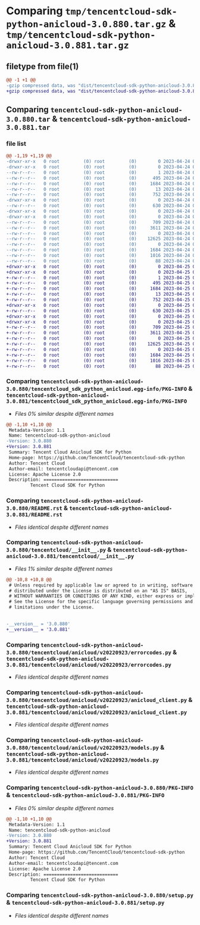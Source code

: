 # Comparing `tmp/tencentcloud-sdk-python-anicloud-3.0.880.tar.gz` & `tmp/tencentcloud-sdk-python-anicloud-3.0.881.tar.gz`

## filetype from file(1)

```diff
@@ -1 +1 @@
-gzip compressed data, was "dist/tencentcloud-sdk-python-anicloud-3.0.880.tar", last modified: Mon Apr 24 02:44:12 2023, max compression
+gzip compressed data, was "dist/tencentcloud-sdk-python-anicloud-3.0.881.tar", last modified: Tue Apr 25 00:19:14 2023, max compression
```

## Comparing `tencentcloud-sdk-python-anicloud-3.0.880.tar` & `tencentcloud-sdk-python-anicloud-3.0.881.tar`

### file list

```diff
@@ -1,19 +1,19 @@
-drwxr-xr-x   0 root         (0) root         (0)        0 2023-04-24 02:44:12.000000 tencentcloud-sdk-python-anicloud-3.0.880/
-drwxr-xr-x   0 root         (0) root         (0)        0 2023-04-24 02:44:12.000000 tencentcloud-sdk-python-anicloud-3.0.880/tencentcloud_sdk_python_anicloud.egg-info/
--rw-r--r--   0 root         (0) root         (0)        1 2023-04-24 02:44:12.000000 tencentcloud-sdk-python-anicloud-3.0.880/tencentcloud_sdk_python_anicloud.egg-info/dependency_links.txt
--rw-r--r--   0 root         (0) root         (0)      495 2023-04-24 02:44:12.000000 tencentcloud-sdk-python-anicloud-3.0.880/tencentcloud_sdk_python_anicloud.egg-info/SOURCES.txt
--rw-r--r--   0 root         (0) root         (0)     1684 2023-04-24 02:44:12.000000 tencentcloud-sdk-python-anicloud-3.0.880/tencentcloud_sdk_python_anicloud.egg-info/PKG-INFO
--rw-r--r--   0 root         (0) root         (0)       13 2023-04-24 02:44:12.000000 tencentcloud-sdk-python-anicloud-3.0.880/tencentcloud_sdk_python_anicloud.egg-info/top_level.txt
--rw-r--r--   0 root         (0) root         (0)      752 2023-04-24 02:44:12.000000 tencentcloud-sdk-python-anicloud-3.0.880/README.rst
-drwxr-xr-x   0 root         (0) root         (0)        0 2023-04-24 02:44:12.000000 tencentcloud-sdk-python-anicloud-3.0.880/tencentcloud/
--rw-r--r--   0 root         (0) root         (0)      630 2023-04-24 02:44:12.000000 tencentcloud-sdk-python-anicloud-3.0.880/tencentcloud/__init__.py
-drwxr-xr-x   0 root         (0) root         (0)        0 2023-04-24 02:44:12.000000 tencentcloud-sdk-python-anicloud-3.0.880/tencentcloud/anicloud/
-drwxr-xr-x   0 root         (0) root         (0)        0 2023-04-24 02:44:12.000000 tencentcloud-sdk-python-anicloud-3.0.880/tencentcloud/anicloud/v20220923/
--rw-r--r--   0 root         (0) root         (0)      709 2023-04-24 02:44:12.000000 tencentcloud-sdk-python-anicloud-3.0.880/tencentcloud/anicloud/v20220923/errorcodes.py
--rw-r--r--   0 root         (0) root         (0)     3611 2023-04-24 02:44:12.000000 tencentcloud-sdk-python-anicloud-3.0.880/tencentcloud/anicloud/v20220923/anicloud_client.py
--rw-r--r--   0 root         (0) root         (0)        0 2023-04-24 02:44:12.000000 tencentcloud-sdk-python-anicloud-3.0.880/tencentcloud/anicloud/v20220923/__init__.py
--rw-r--r--   0 root         (0) root         (0)    12625 2023-04-24 02:44:12.000000 tencentcloud-sdk-python-anicloud-3.0.880/tencentcloud/anicloud/v20220923/models.py
--rw-r--r--   0 root         (0) root         (0)        0 2023-04-24 02:44:12.000000 tencentcloud-sdk-python-anicloud-3.0.880/tencentcloud/anicloud/__init__.py
--rw-r--r--   0 root         (0) root         (0)     1684 2023-04-24 02:44:12.000000 tencentcloud-sdk-python-anicloud-3.0.880/PKG-INFO
--rw-r--r--   0 root         (0) root         (0)     1016 2023-04-24 02:44:12.000000 tencentcloud-sdk-python-anicloud-3.0.880/setup.py
--rw-r--r--   0 root         (0) root         (0)       88 2023-04-24 02:44:12.000000 tencentcloud-sdk-python-anicloud-3.0.880/setup.cfg
+drwxr-xr-x   0 root         (0) root         (0)        0 2023-04-25 00:19:14.000000 tencentcloud-sdk-python-anicloud-3.0.881/
+drwxr-xr-x   0 root         (0) root         (0)        0 2023-04-25 00:19:14.000000 tencentcloud-sdk-python-anicloud-3.0.881/tencentcloud_sdk_python_anicloud.egg-info/
+-rw-r--r--   0 root         (0) root         (0)        1 2023-04-25 00:19:14.000000 tencentcloud-sdk-python-anicloud-3.0.881/tencentcloud_sdk_python_anicloud.egg-info/dependency_links.txt
+-rw-r--r--   0 root         (0) root         (0)      495 2023-04-25 00:19:14.000000 tencentcloud-sdk-python-anicloud-3.0.881/tencentcloud_sdk_python_anicloud.egg-info/SOURCES.txt
+-rw-r--r--   0 root         (0) root         (0)     1684 2023-04-25 00:19:14.000000 tencentcloud-sdk-python-anicloud-3.0.881/tencentcloud_sdk_python_anicloud.egg-info/PKG-INFO
+-rw-r--r--   0 root         (0) root         (0)       13 2023-04-25 00:19:14.000000 tencentcloud-sdk-python-anicloud-3.0.881/tencentcloud_sdk_python_anicloud.egg-info/top_level.txt
+-rw-r--r--   0 root         (0) root         (0)      752 2023-04-25 00:19:14.000000 tencentcloud-sdk-python-anicloud-3.0.881/README.rst
+drwxr-xr-x   0 root         (0) root         (0)        0 2023-04-25 00:19:14.000000 tencentcloud-sdk-python-anicloud-3.0.881/tencentcloud/
+-rw-r--r--   0 root         (0) root         (0)      630 2023-04-25 00:19:14.000000 tencentcloud-sdk-python-anicloud-3.0.881/tencentcloud/__init__.py
+drwxr-xr-x   0 root         (0) root         (0)        0 2023-04-25 00:19:14.000000 tencentcloud-sdk-python-anicloud-3.0.881/tencentcloud/anicloud/
+drwxr-xr-x   0 root         (0) root         (0)        0 2023-04-25 00:19:14.000000 tencentcloud-sdk-python-anicloud-3.0.881/tencentcloud/anicloud/v20220923/
+-rw-r--r--   0 root         (0) root         (0)      709 2023-04-25 00:19:14.000000 tencentcloud-sdk-python-anicloud-3.0.881/tencentcloud/anicloud/v20220923/errorcodes.py
+-rw-r--r--   0 root         (0) root         (0)     3611 2023-04-25 00:19:14.000000 tencentcloud-sdk-python-anicloud-3.0.881/tencentcloud/anicloud/v20220923/anicloud_client.py
+-rw-r--r--   0 root         (0) root         (0)        0 2023-04-25 00:19:14.000000 tencentcloud-sdk-python-anicloud-3.0.881/tencentcloud/anicloud/v20220923/__init__.py
+-rw-r--r--   0 root         (0) root         (0)    12625 2023-04-25 00:19:14.000000 tencentcloud-sdk-python-anicloud-3.0.881/tencentcloud/anicloud/v20220923/models.py
+-rw-r--r--   0 root         (0) root         (0)        0 2023-04-25 00:19:14.000000 tencentcloud-sdk-python-anicloud-3.0.881/tencentcloud/anicloud/__init__.py
+-rw-r--r--   0 root         (0) root         (0)     1684 2023-04-25 00:19:14.000000 tencentcloud-sdk-python-anicloud-3.0.881/PKG-INFO
+-rw-r--r--   0 root         (0) root         (0)     1016 2023-04-25 00:19:14.000000 tencentcloud-sdk-python-anicloud-3.0.881/setup.py
+-rw-r--r--   0 root         (0) root         (0)       88 2023-04-25 00:19:14.000000 tencentcloud-sdk-python-anicloud-3.0.881/setup.cfg
```

### Comparing `tencentcloud-sdk-python-anicloud-3.0.880/tencentcloud_sdk_python_anicloud.egg-info/PKG-INFO` & `tencentcloud-sdk-python-anicloud-3.0.881/tencentcloud_sdk_python_anicloud.egg-info/PKG-INFO`

 * *Files 0% similar despite different names*

```diff
@@ -1,10 +1,10 @@
 Metadata-Version: 1.1
 Name: tencentcloud-sdk-python-anicloud
-Version: 3.0.880
+Version: 3.0.881
 Summary: Tencent Cloud Anicloud SDK for Python
 Home-page: https://github.com/TencentCloud/tencentcloud-sdk-python
 Author: Tencent Cloud
 Author-email: tencentcloudapi@tencent.com
 License: Apache License 2.0
 Description: ============================
         Tencent Cloud SDK for Python
```

### Comparing `tencentcloud-sdk-python-anicloud-3.0.880/README.rst` & `tencentcloud-sdk-python-anicloud-3.0.881/README.rst`

 * *Files identical despite different names*

### Comparing `tencentcloud-sdk-python-anicloud-3.0.880/tencentcloud/__init__.py` & `tencentcloud-sdk-python-anicloud-3.0.881/tencentcloud/__init__.py`

 * *Files 1% similar despite different names*

```diff
@@ -10,8 +10,8 @@
 # Unless required by applicable law or agreed to in writing, software
 # distributed under the License is distributed on an "AS IS" BASIS,
 # WITHOUT WARRANTIES OR CONDITIONS OF ANY KIND, either express or implied.
 # See the License for the specific language governing permissions and
 # limitations under the License.
 
 
-__version__ = '3.0.880'
+__version__ = '3.0.881'
```

### Comparing `tencentcloud-sdk-python-anicloud-3.0.880/tencentcloud/anicloud/v20220923/errorcodes.py` & `tencentcloud-sdk-python-anicloud-3.0.881/tencentcloud/anicloud/v20220923/errorcodes.py`

 * *Files identical despite different names*

### Comparing `tencentcloud-sdk-python-anicloud-3.0.880/tencentcloud/anicloud/v20220923/anicloud_client.py` & `tencentcloud-sdk-python-anicloud-3.0.881/tencentcloud/anicloud/v20220923/anicloud_client.py`

 * *Files identical despite different names*

### Comparing `tencentcloud-sdk-python-anicloud-3.0.880/tencentcloud/anicloud/v20220923/models.py` & `tencentcloud-sdk-python-anicloud-3.0.881/tencentcloud/anicloud/v20220923/models.py`

 * *Files identical despite different names*

### Comparing `tencentcloud-sdk-python-anicloud-3.0.880/PKG-INFO` & `tencentcloud-sdk-python-anicloud-3.0.881/PKG-INFO`

 * *Files 0% similar despite different names*

```diff
@@ -1,10 +1,10 @@
 Metadata-Version: 1.1
 Name: tencentcloud-sdk-python-anicloud
-Version: 3.0.880
+Version: 3.0.881
 Summary: Tencent Cloud Anicloud SDK for Python
 Home-page: https://github.com/TencentCloud/tencentcloud-sdk-python
 Author: Tencent Cloud
 Author-email: tencentcloudapi@tencent.com
 License: Apache License 2.0
 Description: ============================
         Tencent Cloud SDK for Python
```

### Comparing `tencentcloud-sdk-python-anicloud-3.0.880/setup.py` & `tencentcloud-sdk-python-anicloud-3.0.881/setup.py`

 * *Files identical despite different names*

